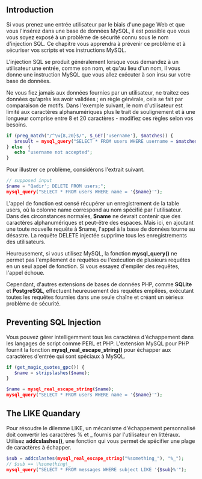 ## Introduction

Si vous prenez une entrée utilisateur par le biais d'une page Web et que vous l'insérez dans une base de données MySQL, 
il est possible que vous vous soyez exposé à un problème de sécurité connu sous le nom d'injection SQL. Ce chapitre
vous apprendra à prévenir ce problème et à sécuriser vos scripts et vos instructions MySQL.

L'injection SQL se produit généralement lorsque vous demandez à un utilisateur une entrée, comme son nom, et qu'au
lieu d'un nom, il vous donne une instruction MySQL que vous allez exécuter à son insu sur votre base de données.

Ne vous fiez jamais aux données fournies par un utilisateur, ne traitez ces données qu'après les avoir validées ; 
en règle générale, cela se fait par comparaison de motifs. Dans l'exemple suivant, le nom d'utilisateur est limité aux 
caractères alphanumériques plus le trait de soulignement et à une longueur comprise entre 8 et 20 caractères - modifiez 
ces règles selon vos besoins.

``` php
if (preg_match("/^\w{8,20}$/", $_GET['username'], $matches)) {
   $result = mysql_query("SELECT * FROM users WHERE username = $matches[0]");
} else  {
   echo "username not accepted";
}
```

Pour illustrer ce problème, considérons l'extrait suivant.

``` php
// supposed input
$name = "Qadir'; DELETE FROM users;";
mysql_query("SELECT * FROM users WHERE name = '{$name}'");
```

L'appel de fonction est censé récupérer un enregistrement de la table users, où la colonne name correspond au nom 
spécifié par l'utilisateur. Dans des circonstances normales, **$name** ne devrait contenir que des caractères alphanumériques
et peut-être des espaces. Mais ici, en ajoutant une toute nouvelle requête à $name, l'appel à la base de données tourne
au désastre. La requête DELETE injectée supprime tous les enregistrements des utilisateurs.

Heureusement, si vous utilisez MySQL, la fonction **mysql_query()** ne permet pas l'empilement de requêtes ou l'exécution
de plusieurs requêtes en un seul appel de fonction. Si vous essayez d'empiler des requêtes, l'appel échoue.

Cependant, d'autres extensions de bases de données PHP, comme **SQLite** et **PostgreSQL**, effectuent heureusement des 
requêtes empilées, exécutant toutes les requêtes fournies dans une seule chaîne et créant un sérieux problème de sécurité.

## Preventing SQL Injection

Vous pouvez gérer intelligemment tous les caractères d'échappement dans les langages de script comme PERL et PHP. 
L'extension MySQL pour PHP fournit la fonction **mysql_real_escape_string()** pour échapper aux caractères d'entrée
qui sont spéciaux à MySQL.

``` php
if (get_magic_quotes_gpc()) {
   $name = stripslashes($name);
}

$name = mysql_real_escape_string($name);
mysql_query("SELECT * FROM users WHERE name = '{$name}'");
```

## The LIKE Quandary

Pour résoudre le dilemme LIKE, un mécanisme d'échappement personnalisé doit convertir les caractères % et _ fournis par
l'utilisateur en littéraux. Utilisez **addcslashes()**, une fonction qui vous permet de spécifier une plage de caractères à échapper.


``` php
$sub = addcslashes(mysql_real_escape_string("%something_"), "%_");
// $sub == \%something\_
mysql_query("SELECT * FROM messages WHERE subject LIKE '{$sub}%'");
```